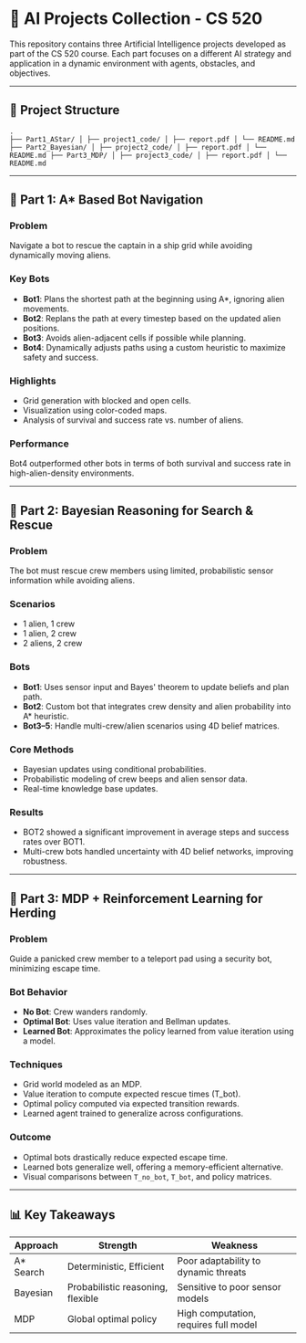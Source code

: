 # 🚀 AI Projects Collection - CS 520

This repository contains three Artificial Intelligence projects developed as part of the CS 520 course. Each part focuses on a different AI strategy and application in a dynamic environment with agents, obstacles, and objectives.

---

## 📁 Project Structure

```text
.
├── Part1_AStar/ │ ├── project1_code/ │ ├── report.pdf │ └── README.md ├── Part2_Bayesian/ │ ├── project2_code/ │ ├── report.pdf │ └── README.md ├── Part3_MDP/ │ ├── project3_code/ │ ├── report.pdf │ └── README.md

```


---

## 🧠 Part 1: A\* Based Bot Navigation

### Problem
Navigate a bot to rescue the captain in a ship grid while avoiding dynamically moving aliens.

### Key Bots
- **Bot1**: Plans the shortest path at the beginning using A*, ignoring alien movements.
- **Bot2**: Replans the path at every timestep based on the updated alien positions.
- **Bot3**: Avoids alien-adjacent cells if possible while planning.
- **Bot4**: Dynamically adjusts paths using a custom heuristic to maximize safety and success.

### Highlights
- Grid generation with blocked and open cells.
- Visualization using color-coded maps.
- Analysis of survival and success rate vs. number of aliens.

### Performance
Bot4 outperformed other bots in terms of both survival and success rate in high-alien-density environments.

---

## 🧮 Part 2: Bayesian Reasoning for Search & Rescue

### Problem
The bot must rescue crew members using limited, probabilistic sensor information while avoiding aliens.

### Scenarios
- 1 alien, 1 crew
- 1 alien, 2 crew
- 2 aliens, 2 crew

### Bots
- **Bot1**: Uses sensor input and Bayes' theorem to update beliefs and plan path.
- **Bot2**: Custom bot that integrates crew density and alien probability into A* heuristic.
- **Bot3–5**: Handle multi-crew/alien scenarios using 4D belief matrices.

### Core Methods
- Bayesian updates using conditional probabilities.
- Probabilistic modeling of crew beeps and alien sensor data.
- Real-time knowledge base updates.

### Results
- BOT2 showed a significant improvement in average steps and success rates over BOT1.
- Multi-crew bots handled uncertainty with 4D belief networks, improving robustness.

---

## 🔄 Part 3: MDP + Reinforcement Learning for Herding

### Problem
Guide a panicked crew member to a teleport pad using a security bot, minimizing escape time.

### Bot Behavior
- **No Bot**: Crew wanders randomly.
- **Optimal Bot**: Uses value iteration and Bellman updates.
- **Learned Bot**: Approximates the policy learned from value iteration using a model.

### Techniques
- Grid world modeled as an MDP.
- Value iteration to compute expected rescue times (T_bot).
- Optimal policy computed via expected transition rewards.
- Learned agent trained to generalize across configurations.

### Outcome
- Optimal bots drastically reduce expected escape time.
- Learned bots generalize well, offering a memory-efficient alternative.
- Visual comparisons between `T_no_bot`, `T_bot`, and policy matrices.

---

## 📊 Key Takeaways

| Approach      | Strength                          | Weakness                            |
|---------------|-----------------------------------|-------------------------------------|
| A\* Search     | Deterministic, Efficient          | Poor adaptability to dynamic threats |
| Bayesian      | Probabilistic reasoning, flexible | Sensitive to poor sensor models     |
| MDP           | Global optimal policy             | High computation, requires full model |


